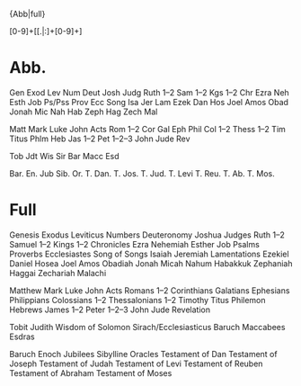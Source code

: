 {Abb|full}

[0-9]+[[\.|\:]+[0-9]+]

# Abb.

Gen
Exod
Lev
Num
Deut
Josh
Judg
Ruth
1–2 Sam
1–2 Kgs
1–2 Chr
Ezra
Neh
Esth
Job
Ps/Pss
Prov
Ecc
Song
Isa
Jer
Lam
Ezek
Dan
Hos
Joel
Amos
Obad
Jonah
Mic
Nah
Hab
Zeph
Hag
Zech
Mal

Matt
Mark
Luke
John
Acts
Rom
1–2 Cor
Gal
Eph
Phil
Col
1–2 Thess
1–2 Tim
Titus
Phlm
Heb
Jas
1–2 Pet
1–2–3 John
Jude
Rev

Tob
Jdt
Wis
Sir
Bar
Macc
Esd


Bar.
En.
Jub
Sib. Or.
T. Dan.
T. Jos.
T. Jud.
T. Levi
T. Reu.
T. Ab.
T. Mos.

# Full

Genesis
Exodus
Leviticus
Numbers
Deuteronomy
Joshua
Judges
Ruth
1–2 Samuel
1–2 Kings
1–2 Chronicles
Ezra
Nehemiah
Esther
Job
Psalms
Proverbs
Ecclesiastes
Song of Songs
Isaiah
Jeremiah
Lamentations
Ezekiel
Daniel
Hosea
Joel
Amos
Obadiah
Jonah
Micah
Nahum
Habakkuk
Zephaniah
Haggai
Zechariah
Malachi

Matthew
Mark
Luke
John
Acts
Romans
1–2 Corinthians
Galatians
Ephesians
Philippians
Colossians
1–2 Thessalonians
1–2 Timothy
Titus
Philemon
Hebrews
James
1–2 Peter
1–2–3 John
Jude
Revelation

Tobit
Judith
Wisdom of Solomon
Sirach/Ecclesiasticus
Baruch
Maccabees
Esdras

Baruch
Enoch
Jubilees
Sibylline Oracles
Testament of Dan
Testament of Joseph
Testament of Judah
Testament of Levi
Testament of Reuben
Testament of Abraham
Testament of Moses
